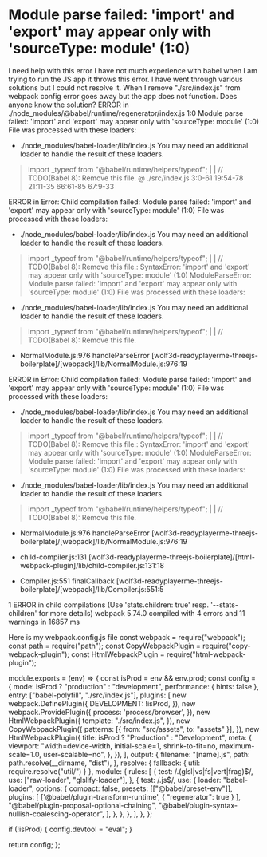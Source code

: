 
# Module parse failed: 'import' and 'export' may appear only with 'sourceType: module' (1:0)

I need help with this error I have not much experience with babel when I am trying to run the JS app it throws this error. I have went through various solutions but I could not resolve it. When I remove "./src/index.js" from webpack config error goes away but the app does not function. Does anyone know the solution?
  ERROR in ./node_modules/@babel/runtime/regenerator/index.js 1:0
Module parse failed: 'import' and 'export' may appear only with 'sourceType: module' (1:0)
File was processed with these loaders:
 * ./node_modules/babel-loader/lib/index.js
You may need an additional loader to handle the result of these loaders.
> import _typeof from "@babel/runtime/helpers/typeof";
| 
| // TODO(Babel 8): Remove this file.
 @ ./src/index.js 3:0-61 19:54-78 21:11-35 66:61-85 67:9-33

ERROR in   Error: Child compilation failed:
  Module parse failed: 'import' and 'export' may appear only with 'sourceType: module' (1:0)
  File was processed with these loaders:
   * ./node_modules/babel-loader/lib/index.js
  You may need an additional loader to handle the result of these loaders.
  > import _typeof from "@babel/runtime/helpers/typeof";
  | 
  | // TODO(Babel 8): Remove this file.:
  SyntaxError: 'import' and 'export' may appear only with 'sourceType: module' (1:0)
  ModuleParseError: Module parse failed: 'import' and 'export' may appear only with 'sourceType: module' (1:0)
  File was processed with these loaders:
   * ./node_modules/babel-loader/lib/index.js
  You may need an additional loader to handle the result of these loaders.
  > import _typeof from "@babel/runtime/helpers/typeof";
  | 
  | // TODO(Babel 8): Remove this file.
  
  - NormalModule.js:976 handleParseError
    [wolf3d-readyplayerme-threejs-boilerplate]/[webpack]/lib/NormalModule.js:976:19
  
 

ERROR in   Error: Child compilation failed:
  Module parse failed: 'import' and 'export' may appear only with 'sourceType: module' (1:0)
  File was processed with these loaders:
   * ./node_modules/babel-loader/lib/index.js
  You may need an additional loader to handle the result of these loaders.
  > import _typeof from "@babel/runtime/helpers/typeof";
  | 
  | // TODO(Babel 8): Remove this file.:
  SyntaxError: 'import' and 'export' may appear only with 'sourceType: module' (1:0)
  ModuleParseError: Module parse failed: 'import' and 'export' may appear only with 'sourceType: module' (1:0)
  File was processed with these loaders:
   * ./node_modules/babel-loader/lib/index.js
  You may need an additional loader to handle the result of these loaders.
  > import _typeof from "@babel/runtime/helpers/typeof";
  | 
  | // TODO(Babel 8): Remove this file.
  
  - NormalModule.js:976 handleParseError
    [wolf3d-readyplayerme-threejs-boilerplate]/[webpack]/lib/NormalModule.js:976:19

  - child-compiler.js:131 
    [wolf3d-readyplayerme-threejs-boilerplate]/[html-webpack-plugin]/lib/child-compiler.js:131:18
  
  - Compiler.js:551 finalCallback
    [wolf3d-readyplayerme-threejs-boilerplate]/[webpack]/lib/Compiler.js:551:5
  

1 ERROR in child compilations (Use 'stats.children: true' resp. '--stats-children' for more details)
webpack 5.74.0 compiled with 4 errors and 11 warnings in 16857 ms

Here is my webpack.config.js file
const webpack = require("webpack");
const path = require("path");
const CopyWebpackPlugin = require("copy-webpack-plugin");
const HtmlWebpackPlugin = require("html-webpack-plugin");

module.exports = (env) => {
  const isProd = env && env.prod;
  const config = {
    mode: isProd ? "production" : "development",
    performance: { hints: false },
    entry: ["babel-polyfill", "./src/index.js"],
    plugins: [
      new webpack.DefinePlugin({
        DEVELOPMENT: !isProd,
      }),
      new webpack.ProvidePlugin({
        process: 'process/browser',
      }),
      new HtmlWebpackPlugin({
        template: "./src/index.js",
      }),
      new CopyWebpackPlugin({
        patterns: [{ from: "src/assets", to: "assets" }],
      }),
      new HtmlWebpackPlugin({
        title: isProd ? "Production" : "Development",
        meta: {
          viewport:
            "width=device-width, initial-scale=1, shrink-to-fit=no, maximum-scale=1.0, user-scalable=no",
        },
      }),
    ],
    output: {
      filename: "[name].js",
      path: path.resolve(__dirname, "dist"),
    },
    resolve: {
      fallback: {
        util: require.resolve("util/")
      }
    },
    module: {
      rules: [
        {
          test: /\.(glsl|vs|fs|vert|frag)$/,
          use: ["raw-loader", "glslify-loader"],
        },
        {
          test: /\.js$/,
          use: {
            loader: "babel-loader",
            options: {
              compact: false,
              presets: [["@babel/preset-env"]],
              plugins: [
                ['@babel/plugin-transform-runtime', { "regenerator": true } ],
                "@babel/plugin-proposal-optional-chaining",
                "@babel/plugin-syntax-nullish-coalescing-operator",
              ],
            },
          },
        },
      ],
    },
  };

  if (!isProd) {
    config.devtool = "eval";
  }

  return config;
};


        